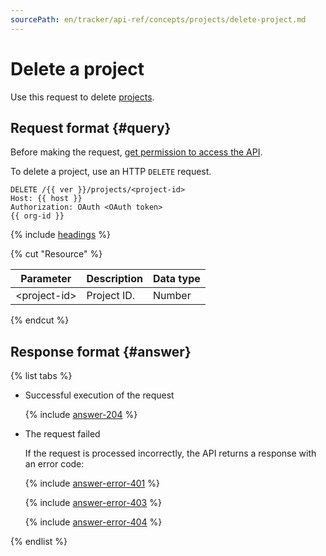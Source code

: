 ```yaml
---
sourcePath: en/tracker/api-ref/concepts/projects/delete-project.md
---
```

# Delete a project

Use this request to delete [projects](../../manager/projects.md).

## Request format {#query}

Before making the request, [get permission to access the API](../access.md).

To delete a project, use an HTTP `DELETE` request.

```
DELETE /{{ ver }}/projects/<project-id>
Host: {{ host }}
Authorization: OAuth <OAuth token>
{{ org-id }}
```

{% include [headings](../../../_includes/tracker/api/headings.md) %}

{% cut "Resource" %}

| Parameter | Description | Data type |
| -------- | -------- | ---------- |
| \<project-id> | Project ID. | Number |

{% endcut %}

## Response format {#answer}

{% list tabs %}

- Successful execution of the request

    {% include [answer-204](../../../_includes/tracker/api/answer-204.md) %}

- The request failed

    If the request is processed incorrectly, the API returns a response with an error code:

    {% include [answer-error-401](../../../_includes/tracker/api/answer-error-401.md) %}

    {% include [answer-error-403](../../../_includes/tracker/api/answer-error-403.md) %}

    {% include [answer-error-404](../../../_includes/tracker/api/answer-error-404.md) %}

{% endlist %}

